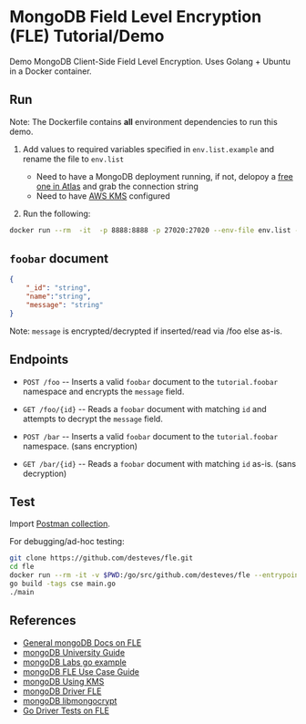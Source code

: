 # MongoDB Field Level Encryption (FLE) Tutorial/Demo

Demo MongoDB Client-Side Field Level Encryption. Uses Golang + Ubuntu in a Docker container.  


## Run 

Note: The Dockerfile contains __all__ environment dependencies to run this demo.

1. Add values to required variables specified in `env.list.example` and rename the file to `env.list`
    - Need to have a MongoDB deployment running, if not, delopoy a [free one in Atlas](https://cloud.mongodb.com/user#/atlas/register/accountProfile) and grab the connection string
    - Need to have [AWS KMS](https://aws.amazon.com/kms/) configured 

2. Run the following:
```bash
docker run --rm  -it  -p 8888:8888 -p 27020:27020 --env-file env.list --hostname fle  nullstring/mongo-fle-demo
```

## `foobar` document

```json
{
    "_id": "string",
    "name":"string",
    "message": "string" 
}
```
Note: `message` is encrypted/decrypted if inserted/read via /foo else as-is.

## Endpoints

- `POST /foo`  -- Inserts a valid `foobar` document to the `tutorial.foobar` namespace and encrypts the `message` field.
- `GET /foo/{id}` -- Reads a `foobar` document with matching `id` and attempts to decrypt the `message` field.

- `POST /bar` -- Inserts a valid `foobar` document to the `tutorial.foobar` namespace. (sans encryption)
- `GET /bar/{id}` -- Reads a `foobar` document with matching `id` as-is. (sans decryption)


## Test

Import [Postman collection]().

For debugging/ad-hoc testing:
```bash
git clone https://github.com/desteves/fle.git
cd fle
docker run --rm -it -v $PWD:/go/src/github.com/desteves/fle --entrypoint /bin/bash -p 8777:8888  -p 27020:27020 --env-file env.list --hostname fle-testing nullstring/mongo-fle-demo
go build -tags cse main.go
./main
```


## References

- [General mongoDB Docs on FLE](https://docs.mongodb.com/manual/core/security-client-side-encryption/)
- [mongoDB University Guide](https://github.com/mongodb-university/csfle-guides)
- [mongoDB Labs go example](https://github.com/mongodb-labs/field-level-encryption-sandbox/tree/master/go)
- [mongoDB FLE Use Case Guide](https://docs.mongodb.com/ecosystem/use-cases/client-side-field-level-encryption-guide/)
- [mongoDB Using KMS](https://docs.mongodb.com/ecosystem/use-cases/client-side-field-level-encryption-local-key-to-kms/)
- [mongoDB Driver FLE](https://godoc.org/go.mongodb.org/mongo-driver/mongo#hdr-Client_Side_Encryption)
- [mongoDB libmongocrypt](https://github.com/mongodb/libmongocrypt#installing-libmongocrypt-from-distribution-packages)
- [Go Driver Tests on FLE](https://github.com/mongodb/mongo-go-driver/blob/c5b8476622aec25b142e39ae7cb3e6787ccabc74/data/client-side-encryption/README.rst)
